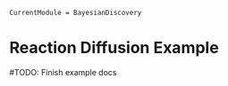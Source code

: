 ```@meta
CurrentModule = BayesianDiscovery
```

# Reaction Diffusion Example

#TODO: Finish example docs
